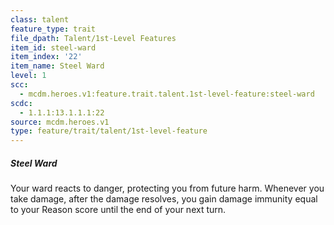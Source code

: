 ```yaml
---
class: talent
feature_type: trait
file_dpath: Talent/1st-Level Features
item_id: steel-ward
item_index: '22'
item_name: Steel Ward
level: 1
scc:
  - mcdm.heroes.v1:feature.trait.talent.1st-level-feature:steel-ward
scdc:
  - 1.1.1:13.1.1.1:22
source: mcdm.heroes.v1
type: feature/trait/talent/1st-level-feature
---
```


##### Steel Ward

Your ward reacts to danger, protecting you from future harm. Whenever you take damage, after the damage resolves, you gain damage immunity equal to your Reason score until the end of your next turn.
